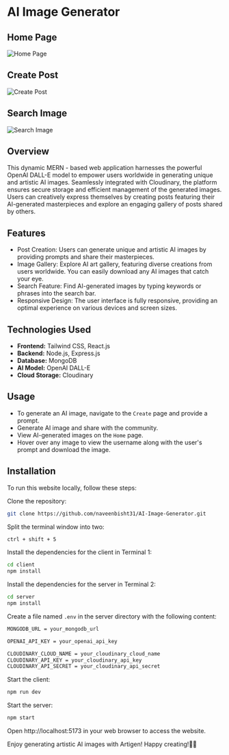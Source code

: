 # AI Image Generator

## Home Page
![Home Page](https://github.com/naveenbisht31/AI-Image-Generator/assets/126242798/f2e624cc-1c00-4c3f-a990-2cf2006756d7)

## Create Post
![Create Post](https://github.com/naveenbisht31/AI-Image-Generator/assets/126242798/60da9753-5995-4a3c-9e19-62471e111637)

## Search Image
![Search Image](https://github.com/naveenbisht31/AI-Image-Generator/assets/126242798/5e6d3edd-98a0-4359-81d3-27d6a119635b)

## Overview
This dynamic MERN - based web application harnesses the powerful OpenAI DALL-E model to empower users worldwide in generating unique and artistic AI images. Seamlessly integrated with Cloudinary, the platform ensures secure storage and efficient management of the generated images. Users can creatively express themselves by creating posts featuring their AI-generated masterpieces and explore an engaging gallery of posts shared by others.

## Features
- Post Creation: Users can generate unique and artistic AI images by providing prompts and share their masterpieces.
- Image Gallery: Explore AI art gallery, featuring diverse creations from users worldwide. You can easily download any AI images that catch your eye.
- Search Feature: Find AI-generated images by typing keywords or phrases into the search bar.
- Responsive Design: The user interface is fully responsive, providing an optimal experience on various devices and screen sizes.

## Technologies Used
- **Frontend:** Tailwind CSS, React.js
- **Backend:** Node.js, Express.js
- **Database:** MongoDB 
- **AI Model:** OpenAI DALL-E
- **Cloud Storage:** Cloudinary

## Usage
- To generate an AI image, navigate to the `Create` page and provide a prompt.
- Generate AI image and share with the community.
- View AI-generated images on the `Home` page.
- Hover over any image to view the username along with the user's prompt and download the image.

## Installation
To run this website locally, follow these steps:

Clone the repository:
```bash
git clone https://github.com/naveenbisht31/AI-Image-Generator.git
```

Split the terminal window into two:
```bash
ctrl + shift + 5
```

Install the dependencies for the client in Terminal 1:
```bash
cd client
npm install
```

Install the dependencies for the server in Terminal 2:
```bash
cd server
npm install
```

Create a file named `.env` in the server directory with the following content:
```bash
MONGODB_URL = your_mongodb_url

OPENAI_API_KEY = your_openai_api_key

CLOUDINARY_CLOUD_NAME = your_cloudinary_cloud_name
CLOUDINARY_API_KEY = your_cloudinary_api_key
CLOUDINARY_API_SECRET = your_cloudinary_api_secret
```

Start the client:
```bash
npm run dev
```

Start the server:
```bash
npm start
```

Open http://localhost:5173 in your web browser to access the website.

Enjoy generating artistic AI images with Artigen! Happy creating!🎨🤖
